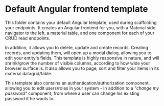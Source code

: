 
# Default Angular frontend template

This folder contains your default Angular template, used during scaffolding your endpoints. It creates an Angular frontend for
you, with a Material side navigator to the left, a material table, and one component for each of your CRUD read endpoints.

In addition, it allows you to delete, update and create records. Creating records, and updating them, will open up a modal
dialog, allowing you to edit your entity's fields. This template is highly responsive in nature, and will shrink/grow the
number of visible columns, according to how wide your browser surface is. It also allows you to page, sort and filter your items
in its material datagrid/table.

This template also contains an authentication/authorization component, allowing you to edit users/roles in your system - In
addition to a _"change my password"_ component, from where a user can change his existing password if he wants to.
